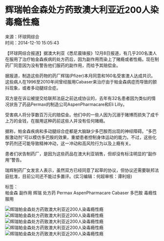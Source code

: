 # 辉瑞帕金森处方药致澳大利亚近200人染毒瘾性瘾

来源：环球网综合  
时间：2014-12-10 15:05:43  

【环球网综合报道】据澳大利亚《悉尼晨锋报》12月8日报道，有几乎200名澳人在服用了治疗帕金森疾病的处方药后，因为副作用而染上了赌瘾或者性瘾。现在制药厂同意因为没有警告他们服药的副作用，而给予其赔偿金。

据报道，制造这些药物的药厂辉瑞(Pfizer)本月同意和160名受害澳人达成共识。这些病人在1996至2010年间曾经服用Cabaser来治疗由于帕金森病症而导致的颤抖现象，或者多动腿综合症。

双方是在诉讼被提交给联邦法庭之前达成协议的，去年有32名患者因为类似的情况状告了药品Permax的制造公司AspenPharmacare和Eli Lilly。

受害病人将分享数百万元的赔偿金。他们中的一些人因为沉溺于赌博而损失了成千上万的金钱，在服用这种药前这些人并没有任何赌瘾。

据称，帕金森疾病和多动腿综合症都是大脑缺少多巴胺而出现的神经障碍。“多巴胺激动剂”可以模仿多巴胺的效果，重塑患者控制身体运动的能力。不过，这些化学药剂还可能导致精神冲动，这一冲动和高风险行为以及上瘾有关。

患者们状告制药厂，是因为这些药品在澳大利亚销售，但却没有标注明显的“副作用”警告。

瑞辉制药厂女发言人表示，虽然双方已经同意了起草的协议，但协议还需要联邦法庭批准，目前公司还不能过多置评。(实习编辑：何超审核：谭利娅)

标签：  
帕金森  副作用  辉瑞  处方药  Permax  AspenPharmacare  Cabaser  多巴胺  毒瘾性  服用  

![辉瑞帕金森处方药致澳大利亚近200人染毒瘾性瘾](http://www.sn.xinhuanet.com/titlepic/1113690606_title1n.jpg)  
![辉瑞帕金森处方药致澳大利亚近200人染毒瘾性瘾](http://www.sn.xinhuanet.com/titlepic/1113690233_title1n.jpg)  
![辉瑞帕金森处方药致澳大利亚近200人染毒瘾性瘾](http://www.sn.xinhuanet.com/titlepic/1113592933_title1n.jpg)  
![辉瑞帕金森处方药致澳大利亚近200人染毒瘾性瘾](http://www.sn.xinhuanet.com/titlepic/1113591381_title1n.jpg)  
![辉瑞帕金森处方药致澳大利亚近200人染毒瘾性瘾](http://www.sn.xinhuanet.com/titlepic/1113577494_title1n.jpg)  